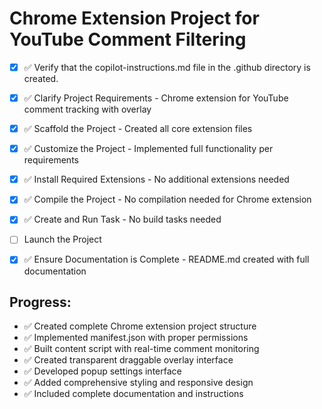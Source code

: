 # Chrome Extension Project for YouTube Comment Filtering

- [x] ✅ Verify that the copilot-instructions.md file in the .github directory is created.

- [x] ✅ Clarify Project Requirements - Chrome extension for YouTube comment tracking with overlay

- [x] ✅ Scaffold the Project - Created all core extension files

- [x] ✅ Customize the Project - Implemented full functionality per requirements

- [x] ✅ Install Required Extensions - No additional extensions needed

- [x] ✅ Compile the Project - No compilation needed for Chrome extension

- [x] ✅ Create and Run Task - No build tasks needed

- [ ] Launch the Project

- [x] ✅ Ensure Documentation is Complete - README.md created with full documentation

## Progress:

- ✅ Created complete Chrome extension project structure
- ✅ Implemented manifest.json with proper permissions
- ✅ Built content script with real-time comment monitoring
- ✅ Created transparent draggable overlay interface
- ✅ Developed popup settings interface
- ✅ Added comprehensive styling and responsive design
- ✅ Included complete documentation and instructions
